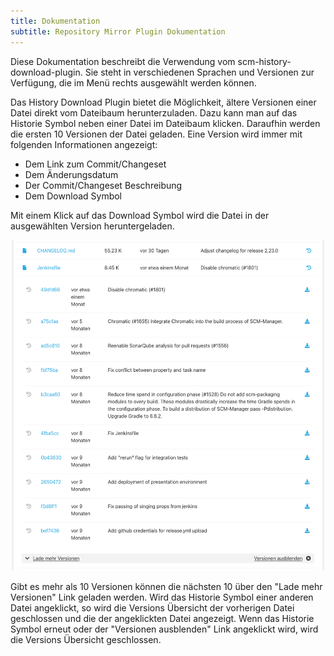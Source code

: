 ```yaml
---
title: Dokumentation
subtitle: Repository Mirror Plugin Dokumentation
---
```

Diese Dokumentation beschreibt die Verwendung vom scm-history-download-plugin. Sie steht in verschiedenen Sprachen und Versionen zur Verfügung, die im Menü rechts ausgewählt werden können.

Das History Download Plugin bietet die Möglichkeit, ältere Versionen einer Datei direkt vom Dateibaum herunterzuladen.
Dazu kann man auf das Historie Symbol neben einer Datei im Dateibaum klicken.
Daraufhin werden die ersten 10 Versionen der Datei geladen.
Eine Version wird immer mit folgenden Informationen angezeigt:

* Dem Link zum Commit/Changeset
* Dem Änderungsdatum
* Der Commit/Changeset Beschreibung
* Dem Download Symbol

Mit einem Klick auf das Download Symbol wird die Datei in der ausgewählten Version heruntergeladen.

![Dateibaum mit offener Versions Übersicht](assets/overview.png)

Gibt es mehr als 10 Versionen können die nächsten 10 über den "Lade mehr Versionen" Link geladen werden.
Wird das Historie Symbol einer anderen Datei angeklickt, 
so wird die Versions Übersicht der vorherigen Datei geschlossen und die der angeklickten Datei angezeigt.
Wenn das Historie Symbol erneut oder der "Versionen ausblenden" Link angeklickt wird, 
wird die Versions Übersicht geschlossen.
